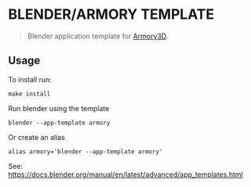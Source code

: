 # BLENDER/ARMORY TEMPLATE

> Blender application template for [Armory3D](https://armory3d.org/).


## Usage

To install run:

    make install

Run blender using the template

    blender --app-template armory

Or create an alias

    alias armory='blender --app-template armory'

See: https://docs.blender.org/manual/en/latest/advanced/app_templates.html
